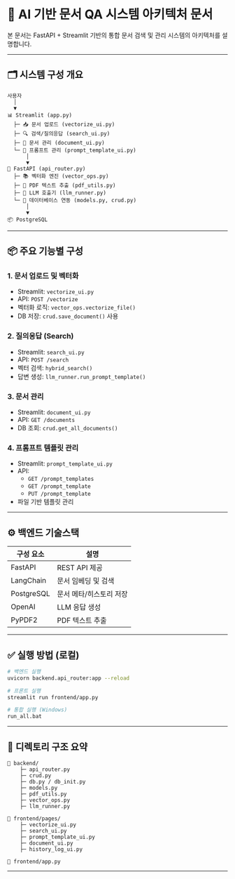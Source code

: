 
# 📘 AI 기반 문서 QA 시스템 아키텍처 문서

본 문서는 FastAPI + Streamlit 기반의 통합 문서 검색 및 관리 시스템의 아키텍처를 설명합니다.

---

## 🗂️ 시스템 구성 개요

```
사용자
  │
  ▼
📊 Streamlit (app.py)
  ├─ 📥 문서 업로드 (vectorize_ui.py)
  ├─ 🔍 검색/질의응답 (search_ui.py)
  ├─ 📄 문서 관리 (document_ui.py)
  └─ 🧠 프롬프트 관리 (prompt_template_ui.py)
      │
      ▼
🚀 FastAPI (api_router.py)
  ├─ 📚 벡터화 엔진 (vector_ops.py)
  ├─ 📄 PDF 텍스트 추출 (pdf_utils.py)
  ├─ 🧠 LLM 호출기 (llm_runner.py)
  └─ 🐘 데이터베이스 연동 (models.py, crud.py)
      │
      ▼
📦 PostgreSQL
```

---

## 📦 주요 기능별 구성

### 1. 문서 업로드 및 벡터화
- Streamlit: `vectorize_ui.py`
- API: `POST /vectorize`
- 벡터화 로직: `vector_ops.vectorize_file()`
- DB 저장: `crud.save_document()` 사용

### 2. 질의응답 (Search)
- Streamlit: `search_ui.py`
- API: `POST /search`
- 벡터 검색: `hybrid_search()`
- 답변 생성: `llm_runner.run_prompt_template()`

### 3. 문서 관리
- Streamlit: `document_ui.py`
- API: `GET /documents`
- DB 조회: `crud.get_all_documents()`

### 4. 프롬프트 템플릿 관리
- Streamlit: `prompt_template_ui.py`
- API:
  - `GET /prompt_templates`
  - `GET /prompt_template`
  - `PUT /prompt_template`
- 파일 기반 템플릿 관리

---

## ⚙️ 백엔드 기술스택

| 구성 요소 | 설명 |
|-----------|------|
| FastAPI | REST API 제공 |
| LangChain | 문서 임베딩 및 검색 |
| PostgreSQL | 문서 메타/히스토리 저장 |
| OpenAI | LLM 응답 생성 |
| PyPDF2 | PDF 텍스트 추출 |

---

## ✅ 실행 방법 (로컬)

```bash
# 백엔드 실행
uvicorn backend.api_router:app --reload

# 프론트 실행
streamlit run frontend/app.py

# 통합 실행 (Windows)
run_all.bat
```

---

## 📁 디렉토리 구조 요약

```
📁 backend/
    ├─ api_router.py
    ├─ crud.py
    ├─ db.py / db_init.py
    ├─ models.py
    ├─ pdf_utils.py
    ├─ vector_ops.py
    ├─ llm_runner.py

📁 frontend/pages/
    ├─ vectorize_ui.py
    ├─ search_ui.py
    ├─ prompt_template_ui.py
    ├─ document_ui.py
    ├─ history_log_ui.py

📄 frontend/app.py
```

---
